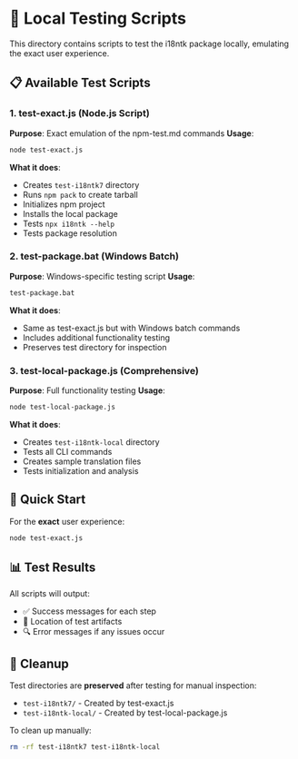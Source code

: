 # 🧪 Local Testing Scripts

This directory contains scripts to test the i18ntk package locally, emulating the exact user experience.

## 📋 Available Test Scripts

### 1. **test-exact.js** (Node.js Script)
**Purpose**: Exact emulation of the npm-test.md commands
**Usage**:
```bash
node test-exact.js
```

**What it does**:
- Creates `test-i18ntk7` directory
- Runs `npm pack` to create tarball
- Initializes npm project
- Installs the local package
- Tests `npx i18ntk --help`
- Tests package resolution

### 2. **test-package.bat** (Windows Batch)
**Purpose**: Windows-specific testing script
**Usage**:
```cmd
test-package.bat
```

**What it does**:
- Same as test-exact.js but with Windows batch commands
- Includes additional functionality testing
- Preserves test directory for inspection

### 3. **test-local-package.js** (Comprehensive)
**Purpose**: Full functionality testing
**Usage**:
```bash
node test-local-package.js
```

**What it does**:
- Creates `test-i18ntk-local` directory
- Tests all CLI commands
- Creates sample translation files
- Tests initialization and analysis

## 🎯 Quick Start

For the **exact** user experience:
```bash
node test-exact.js
```

## 📊 Test Results

All scripts will output:
- ✅ Success messages for each step
- 📁 Location of test artifacts
- 🔍 Error messages if any issues occur

## 🧹 Cleanup

Test directories are **preserved** after testing for manual inspection:
- `test-i18ntk7/` - Created by test-exact.js
- `test-i18ntk-local/` - Created by test-local-package.js

To clean up manually:
```bash
rm -rf test-i18ntk7 test-i18ntk-local
```